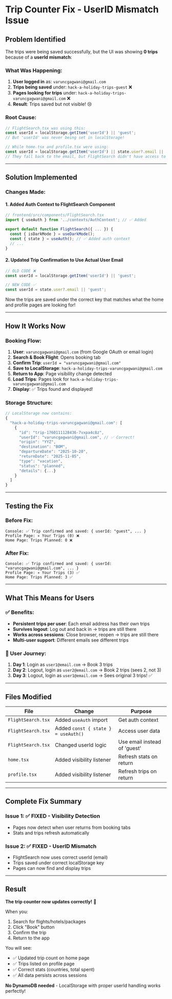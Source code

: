 # Trip Counter Fix - UserID Mismatch Issue

## Problem Identified

The trips were being saved successfully, but the UI was showing **0 trips** because of a **userId mismatch**:

### What Was Happening:
1. **User logged in** as: `varuncgagwani@gmail.com`
2. **Trips being saved** under: `hack-a-holiday-trips-guest` ❌
3. **Pages looking for trips** under: `hack-a-holiday-trips-varuncgagwani@gmail.com` ❌
4. **Result**: Trips saved but not visible! 😢

### Root Cause:
```typescript
// FlightSearch.tsx was using this:
const userId = localStorage.getItem('userId') || 'guest';
// But 'userId' was never being set in localStorage!

// While home.tsx and profile.tsx were using:
const userId = localStorage.getItem('userId') || state.user?.email || 'guest';
// They fall back to the email, but FlightSearch didn't have access to state.user
```

---

## Solution Implemented

### Changes Made:

#### 1. **Added Auth Context to FlightSearch Component**
```typescript
// frontend/src/components/FlightSearch.tsx
import { useAuth } from '../contexts/AuthContext'; // ✅ Added

export default function FlightSearch({ ... }) {
  const { isDarkMode } = useDarkMode();
  const { state } = useAuth(); // ✅ Added auth context
  // ...
}
```

#### 2. **Updated Trip Confirmation to Use Actual User Email**
```typescript
// OLD CODE ❌
const userId = localStorage.getItem('userId') || 'guest';

// NEW CODE ✅
const userId = state.user?.email || 'guest';
```

Now the trips are saved under the correct key that matches what the home and profile pages are looking for!

---

## How It Works Now

### Booking Flow:
1. **User**: `varuncgagwani@gmail.com` (from Google OAuth or email login)
2. **Search & Book Flight**: Opens booking tab
3. **Confirm Trip**: `userId = "varuncgagwani@gmail.com"`
4. **Save to LocalStorage**: `hack-a-holiday-trips-varuncgagwani@gmail.com`
5. **Return to App**: Page visibility change detected
6. **Load Trips**: Pages look for `hack-a-holiday-trips-varuncgagwani@gmail.com`
7. **Display**: ✅ Trips found and displayed!

### Storage Structure:
```javascript
// LocalStorage now contains:
{
  "hack-a-holiday-trips-varuncgagwani@gmail.com": [
    {
      "id": "trip-1760111128436-7vxpa4c8z",
      "userId": "varuncgagwani@gmail.com", // ✅ Correct!
      "origin": "YYZ",
      "destination": "BOM",
      "departureDate": "2025-10-20",
      "returnDate": "2025-11-05",
      "type": "vacation",
      "status": "planned",
      "details": {...}
    }
  ]
}
```

---

## Testing the Fix

### Before Fix:
```
Console: ✅ Trip confirmed and saved: { userId: "guest", ... }
Profile Page: ✈️ Your Trips (0) ❌
Home Page: Trips Planned: 0 ❌
```

### After Fix:
```
Console: ✅ Trip confirmed and saved: { userId: "varuncgagwani@gmail.com", ... }
Profile Page: ✈️ Your Trips (3) ✅
Home Page: Trips Planned: 3 ✅
```

---

## What This Means for Users

### ✅ **Benefits:**
- **Persistent trips per user**: Each email address has their own trips
- **Survives logout**: Log out and back in → trips are still there
- **Works across sessions**: Close browser, reopen → trips are still there
- **Multi-user support**: Different emails see different trips

### 🔄 **User Journey:**
1. **Day 1**: Login as `user1@email.com` → Book 3 trips
2. **Day 2**: Logout, login as `user2@email.com` → Book 2 trips (sees 2, not 3)
3. **Day 3**: Logout, login as `user1@email.com` → Sees original 3 trips! ✅

---

## Files Modified

| File | Change | Purpose |
|------|--------|---------|
| `FlightSearch.tsx` | Added `useAuth` import | Get auth context |
| `FlightSearch.tsx` | Added `const { state } = useAuth()` | Access user data |
| `FlightSearch.tsx` | Changed userId logic | Use email instead of 'guest' |
| `home.tsx` | Added visibility listener | Refresh stats on return |
| `profile.tsx` | Added visibility listener | Refresh trips on return |

---

## Complete Fix Summary

### Issue 1: ✅ **FIXED - Visibility Detection**
- Pages now detect when user returns from booking tabs
- Stats and trips refresh automatically

### Issue 2: ✅ **FIXED - UserID Mismatch**
- FlightSearch now uses correct userId (email)
- Trips saved under correct localStorage key
- Pages can now find and display trips

---

## Result

**The trip counter now updates correctly!** 🎉

When you:
1. Search for flights/hotels/packages
2. Click "Book" button
3. Confirm the trip
4. Return to the app

You will see:
- ✅ Updated trip count on home page
- ✅ Trips listed on profile page
- ✅ Correct stats (countries, total spent)
- ✅ All data persists across sessions

**No DynamoDB needed** - LocalStorage with proper userId handling works perfectly!
